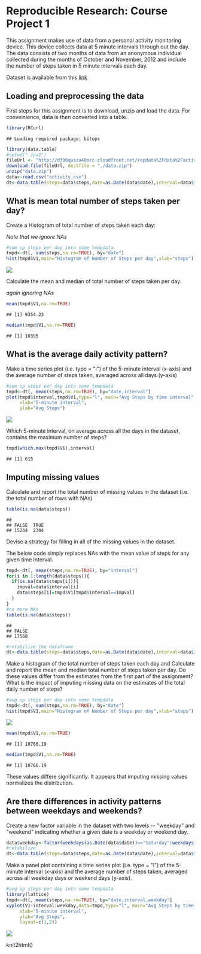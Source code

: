 Reproducible Research: Course Project 1
========================================================

This assignment makes use of data from a personal activity monitoring device. This device collects data at 5 minute intervals through out the day. The data consists of two months of data from an anonymous individual collected during the months of October and November, 2012 and include the number of steps taken in 5 minute intervals each day.

Dataset is available from this [link](http://d396qusza40orc.cloudfront.net/repdata%2Fdata%2Factivity.zip)


## Loading and preprocessing the data

First steps for this assignment is to download, unzip and load the data.
For conveinience, data is then converted into a table.


```r
library(RCurl)
```

```
## Loading required package: bitops
```

```r
library(data.table)
#setwd("./pa1")
fileUrl <- "http://d396qusza40orc.cloudfront.net/repdata%2Fdata%2Factivity.zip"
download.file(fileUrl, destfile = "./data.zip")
unzip("data.zip")
data<-read.csv("activity.csv")
dt<-data.table(steps=data$steps,date=as.Date(data$date),interval=data$interval)
```


## What is mean total number of steps taken per day?

Create a Histogram of total number of steps taken each day:

_Note that we ignore NAs_


```r
#sum up steps per day into some tempdata
tmpd<-dt[, sum(steps,na.rm=TRUE), by="date"]
hist(tmpd$V1,main="Histogram of Number of Steps per day",xlab="steps")
```

![](PA1_template_files/figure-html/unnamed-chunk-2-1.png) 

Calculate the mean and median of total number of steps taken per day:

_again ignoring NAs_


```r
mean(tmpd$V1,na.rm=TRUE)
```

```
## [1] 9354.23
```

```r
median(tmpd$V1,na.rm=TRUE)
```

```
## [1] 10395
```


## What is the average daily activity pattern?

Make a time series plot (i.e. type = "l") of the 5-minute interval (x-axis) and the average number of steps taken, averaged across all days (y-axis)


```r
#sum up steps per day into some tempdata
tmpd<-dt[, mean(steps,na.rm=TRUE), by="date,interval"]
plot(tmpd$interval,tmpd$V1,type="l", main="Avg Steps by time interval",
     xlab="5-minute interval",
     ylab="Avg Steps")
```

![](PA1_template_files/figure-html/unnamed-chunk-4-1.png) 

Which 5-minute interval, on average across all the days in the dataset, contains the maximum number of steps?



```r
tmpd[which.max(tmpd$V1),interval]
```

```
## [1] 615
```

## Imputing missing values

Calculate and report the total number of missing values in the dataset (i.e. the total number of rows with NAs)


```r
table(is.na(data$steps))
```

```
## 
## FALSE  TRUE 
## 15264  2304
```

Devise a strategy for filling in all of the missing values in the dataset.

The below code simply replaces NAs with the mean value of steps for any given time interval.


```r
tmpd<-dt[, mean(steps,na.rm=TRUE), by="interval"]
for(i in 1:length(data$steps)){
  if(is.na(data$steps[i])){
    impval=data$interval[i]
    data$steps[i]=tmpd$V1[tmpd$interval==impval]
  }
}
#no more NAs
table(is.na(data$steps))
```

```
## 
## FALSE 
## 17568
```

```r
#retabilize the dataframe
dt<-data.table(steps=data$steps,date=as.Date(data$date),interval=data$interval)
```

Make a histogram of the total number of steps taken each day and Calculate and report the mean and median total number of steps taken per day. Do these values differ from the estimates from the first part of the assignment? What is the impact of imputing missing data on the estimates of the total daily number of steps?


```r
#avg up steps per day into some tempdata
tmpd<-dt[, sum(steps,na.rm=TRUE), by="date"]
hist(tmpd$V1,main="Histogram of Number of Steps per day",xlab="steps")
```

![](PA1_template_files/figure-html/unnamed-chunk-8-1.png) 


```r
mean(tmpd$V1,na.rm=TRUE)
```

```
## [1] 10766.19
```

```r
median(tmpd$V1,na.rm=TRUE)
```

```
## [1] 10766.19
```

These values differe significantly.  It appears that imputing missing values normalizes the distribution.


## Are there differences in activity patterns between weekdays and weekends?

Create a new factor variable in the dataset with two levels -- "weekday" and "weekend" indicating whether a given date is a weekday or weekend day.


```r
data$weekday<-factor(weekdays(as.Date(data$date))=="Saturday"|weekdays(as.Date(data$date))=="Sunday",labels=c("Weekday","Weekend"))
#retabilize
dt<-data.table(steps=data$steps,date=as.Date(data$date),interval=data$interval,weekday=data$weekday)
```

Make a panel plot containing a time series plot (i.e. type = "l") of the 5-minute interval (x-axis) and the average number of steps taken, averaged across all weekday days or weekend days (y-axis). 



```r
#avg up steps per day into some tempdata
library(lattice)
tmpd<-dt[, mean(steps,na.rm=TRUE), by="date,interval,weekday"]
xyplot(V1~interval|weekday,data=tmpd,type="l", main="Avg Steps by time interval",
     xlab="5-minute interval",
     ylab="Avg Steps",
     layout=c(1,2))
```

![](PA1_template_files/figure-html/unnamed-chunk-11-1.png) 

knit2html()


